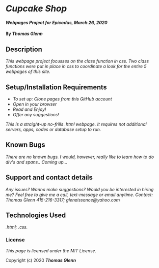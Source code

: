 # _Cupcake Shop_

#### _Webpages Project for Epicodus, March 26, 2020_

#### By _**Thomas Glenn**_

## Description

_This webpage project focusses on the class function in css. Two class functions were put in place in css to coordinate a look for the entire 5 webpages of this site._

## Setup/Installation Requirements

* _To set up: Clone pages from this GitHub account_
* _Open in your browser_
* _Read and Enjoy!_
* _Offer any suggestions!_

_This is a straight-up no-frills .html webpage. It requires not additional servers, apps, codes or database setup to run._

## Known Bugs

_There are no known bugs. I would, however, really like to learn how to do div's and spans.. Coming up..._

## Support and contact details

_Any issues? Wanna make suggestions? Would you be interested in hiring me? Feel free to give me a call, text-message or email anytime.
Contact: Thomas Glenn 415-216-3317; glenaissance@yahoo.com_

## Technologies Used

_.html; .css._

### License

*This page is licensed under the MIT License.*

Copyright (c) 2020 **_Thomas Glenn_**